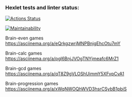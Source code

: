 ### Hexlet tests and linter status:
[![Actions Status](https://github.com/Xapdina/python-project-49/workflows/hexlet-check/badge.svg)](https://github.com/Xapdina/python-project-49/actions)

[![Maintainability](https://api.codeclimate.com/v1/badges/f237d043ef06a85d9bdb/maintainability)](https://codeclimate.com/github/Xapdina/python-project-49/maintainability)

Brain-even games\
https://asciinema.org/a/eQrkgzwrjMNPBnjgEhcOtu7mY

Brain-calc games\
https://asciinema.org/a/pgl6BnjJVOgTNYjmeafc6MrZ1

Brain-gcd games\
https://asciinema.org/a/qT8Z9gVLOShUimmY5XFvpCvA1

Brain-progression games\
https://asciinema.org/a/xWqNWOQhWVD3hsrCSybB1pbiS
